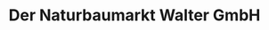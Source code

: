 ---
title: "Der Naturbaumarkt Walter GmbH"
url: /bietigheim-bissingen/der-naturbaumarkt-walter-gmbh/
shop: Baumarkt
---